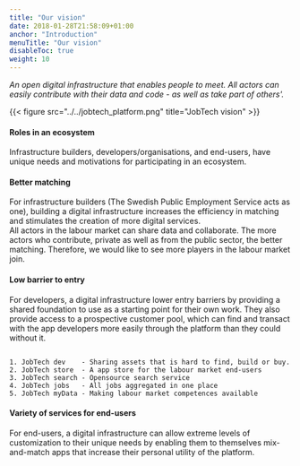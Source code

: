 ```yaml
---
title: "Our vision"
date: 2018-01-28T21:58:09+01:00
anchor: "Introduction"
menuTitle: "Our vision"
disableToc: true
weight: 10
---
```


*An open digital infrastructure that enables people to meet. All actors can easily contribute with their data and code - as well as take part of others'.*

{{< figure src="../../jobtech_platform.png" title="JobTech vision" >}}

#### Roles in an ecosystem
Infrastructure builders, developers/organisations, and end-users, have unique needs and motivations for participating in an ecosystem.

#### Better matching

For infrastructure builders (The Swedish Public Employment Service acts as one), building a digital infrastructure increases the efficiency in matching and stimulates the creation of more digital services.  
All actors in the labour market can share data and collaborate. The more actors who contribute, private as well as from the public sector, the better matching. Therefore, we would like to see more players in the labour market join.

#### Low barrier to entry

For developers, a digital infrastructure lower entry barriers by providing a shared foundation to use as a starting point for their own work. They also provide access to a prospective customer pool, which can find and transact with the app developers more easily through the platform than they could without it.

```Components:

1. JobTech dev    - Sharing assets that is hard to find, build or buy.
2. JobTech store  - A app store for the labour market end-users
3. JobTech search - Opensource search service
4. JobTech jobs   - All jobs aggregated in one place
5. JobTech myData - Making labour market competences available
```


#### Variety of services for end-users

For end-users, a digital infrastructure can allow extreme levels of customization to their unique needs by enabling them to themselves mix-and-match apps that increase their personal utility of the platform.
